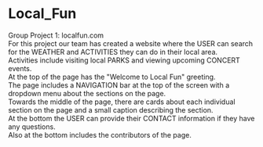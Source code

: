# Local_Fun
Group Project 1: localfun.com <br>
For this project our team has created a website where the USER can search for the WEATHER and ACTIVITIES they can do in their local area. <br>
Activities include visiting local PARKS and viewing upcoming CONCERT events. <br>
At the top of the page has the "Welcome to Local Fun" greeting. <br>
The page includes a NAVIGATION bar at the top of the screen with a dropdown menu about the sections on the page. <br>
Towards the middle of the page, there are cards about each individual section on the page and a small caption describing the section. <br>
At the bottom the USER can provide their CONTACT information if they have any questions. <br>
Also at the bottom includes the contributors of the page. <br>
